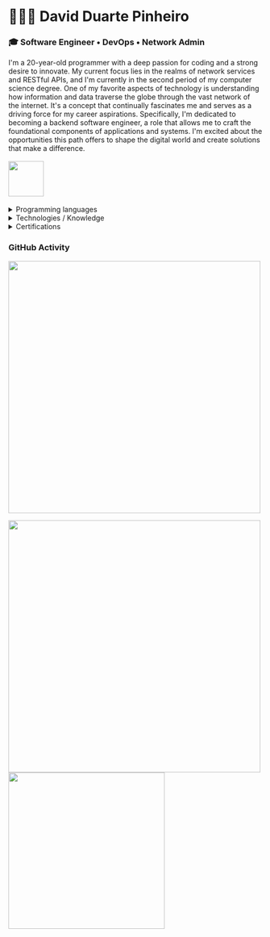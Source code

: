 
<h1>👩🏻‍🚀 David Duarte Pinheiro</h1>
<h3>🎓 Software Engineer  •  DevOps  •  Network Admin</h3>


<span>
I'm a 20-year-old programmer with a deep passion for coding and a strong desire to innovate. My current focus lies in the realms of network services and RESTful APIs, and I'm currently in the second period of my computer science degree.
One of my favorite aspects of technology is understanding how information and data traverse the globe through the vast network of the internet. It's a concept that continually fascinates me and serves as a driving force for my career aspirations.
Specifically, I'm dedicated to becoming a backend software engineer, a role that allows me to craft the foundational components of applications and systems. I'm excited about the opportunities this path offers to shape the digital world and create solutions that make a difference.
<span>
<br>
<br>
<a href="https://daviddev16.github.io/portifolio/">
  <img width=70 align="center" src="https://img.shields.io/badge/PORTFOLIO-blue"/>
</a>
<br>
<br>
<details>
  <summary>Programming languages</summary>
  <br>
  <ul>
    <li>Java 🥇</li>
    <li>Csharp 🥈</li>
    <li>JavaScript</li>
    <li>C</li>
    <li>Python</li>
    <li>Shell scripting</li>
  </ul>
</details>

<details>
  <summary>Technologies / Knowledge</summary>
  <br>
  <ul>
    <li>Cloud Computing on AWS</li>
    <li>Insomnia and Postman</li>
    <li>Linux / Windows Server Operations</li>
    <li>MongoDB / PostgreSQL / SQL Server</li>
    <li>Infraestruture and Network Services</li>
    <li>Docker Images / Containers</li>
    <li>Cyber Security Basics</li>
    <li>Zabbix Monitoring</li>
    <li>API REST/li>
  </ul>
</details>

<details>
  <summary>Certifications</summary>
  <br>
  <ul>
    <li>Cisco IT Essentials</li>
    <li>Java API REST / Backend development on Tech4me</li>
    <li>Fortinet NSE1 & NSE2 Network Security Associate</li>
  </ul>
</details>

### GitHub Activity
<div>
  <img width=500 align="center" src="https://github-readme-stats.vercel.app/api?username=daviddev16&show_icons=true&theme=github_dark" />
  
  <img width=500 align="center" src="https://github-profile-trophy.vercel.app/?username=daviddev16&row=1&theme=radical" /><br>
  <img width=310 align="center" src="https://github-readme-stats.vercel.app/api/top-langs/?username=daviddev16&langs_count=12&layout=compact&hide=css,scss,html,shaderlab,hlsl,perl,cobol&theme=github_dark" /><br> 
 <!-- <img width=614 align="center" src="https://github-readme-stats.vercel.app/api/wakatime?username=daviddev16&show_icons=true&theme=github_dark" /> -->
</div>
<br>
